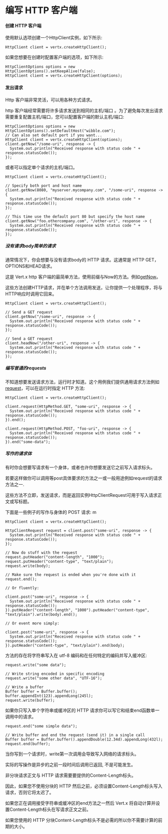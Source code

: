 # 编写 HTTP 客户端

#### 创建 HTTP 客户端

使用默认选项创建一个HttpClient实例，如下所示:

```
HttpClient client = vertx.createHttpClient();
```

如果您想要在创建时配置客户端的选项，如下所示:

```
HttpClientOptions options = new HttpClientOptions().setKeepAlive(false);
HttpClient client = vertx.createHttpClient(options);
```


#### 发出请求

Http 客户端非常灵活，可以用各种方式请求。

http 客户端经常需要将许多请求发送到相同的主机/端口 。为了避免每次发出请求需要重复配置主机/端口，您可以配置客户端的默认主机/端口:

```
HttpClientOptions options = new HttpClientOptions().setDefaultHost("wibble.com");
// Can also set default port if you want...
HttpClient client = vertx.createHttpClient(options);
client.getNow("/some-uri", response -> {
  System.out.println("Received response with status code " + response.statusCode());
});
```

或者可以指定单个请求的主机/端口。

```
HttpClient client = vertx.createHttpClient();

// Specify both port and host name
client.getNow(8080, "myserver.mycompany.com", "/some-uri", response -> {
  System.out.println("Received response with status code " + response.statusCode());
});

// This time use the default port 80 but specify the host name
client.getNow("foo.othercompany.com", "/other-uri", response -> {
  System.out.println("Received response with status code " + response.statusCode());
});
```

##### 没有请求body简单的请求

通常情况下，你会想要与没有请求body的 HTTP 请求。这通常是 HTTP GET，OPTIONS和HEAD请求。

这是 Vert.x http 客户端的最简单方法，使用前缀与Now的方法。例如[getNow](http://vertx.io/docs/apidocs/io/vertx/core/http/HttpClient.html#getNow-int-java.lang.String-java.lang.String-io.vertx.core.Handler-)。

这些方法创建HTTP请求，并在单个方法调用发送，让你提供一个处理程序，将与HTTP响应时调用它回来。

```
HttpClient client = vertx.createHttpClient();

// Send a GET request
client.getNow("/some-uri", response -> {
  System.out.println("Received response with status code " + response.statusCode());
});

// Send a GET request
client.headNow("/other-uri", response -> {
  System.out.println("Received response with status code " + response.statusCode());
});
```


##### 编写普通的requests

不知道想要发送请求方法，运行时才知道。这个用例我们提供通用请求方法例如[request](http://vertx.io/docs/apidocs/io/vertx/core/http/HttpClient.html#request-io.vertx.core.http.HttpMethod-int-java.lang.String-java.lang.String-)，可以在运行时指定 HTTP 方法:

```
HttpClient client = vertx.createHttpClient();

client.request(HttpMethod.GET, "some-uri", response -> {
  System.out.println("Received response with status code " + response.statusCode());
}).end();

client.request(HttpMethod.POST, "foo-uri", response -> {
  System.out.println("Received response with status code " + response.statusCode());
}).end("some-data");
```

##### 写作的请求体

有时你会想要写请求有一个身体，或者也许你想要发送它之前写入请求标头。

若要这样做你可以调用等post具体要求的方法之一或一般用途例如request的请求方法之一.

这些方法不立即，发送请求，而是返回实例HttpClientRequest可用于写入请求正文或写标题。

下面是一些例子的写作与身体的 POST 请求: m

```
HttpClient client = vertx.createHttpClient();

HttpClientRequest request = client.post("some-uri", response -> {
  System.out.println("Received response with status code " + response.statusCode());
});

// Now do stuff with the request
request.putHeader("content-length", "1000");
request.putHeader("content-type", "text/plain");
request.write(body);

// Make sure the request is ended when you're done with it
request.end();

// Or fluently:

client.post("some-uri", response -> {
  System.out.println("Received response with status code " + response.statusCode());
}).putHeader("content-length", "1000").putHeader("content-type", "text/plain").write(body).end();

// Or event more simply:

client.post("some-uri", response -> {
  System.out.println("Received response with status code " + response.statusCode());
}).putHeader("content-type", "text/plain").end(body);
```

方法的存在将字符串写入在 utf-8 编码和在任何特定的编码并写入缓冲区:

```
request.write("some data");

// Write string encoded in specific encoding
request.write("some other data", "UTF-16");

// Write a buffer
Buffer buffer = Buffer.buffer();
buffer.appendInt(123).appendLong(245l);
request.write(buffer);
```

如果你只写入单个字符串或缓冲区的 HTTP 请求你可以写它和结束end函数单一调用中的请求。

```
request.end("some simple data");

// Write buffer and end the request (send it) in a single call
Buffer buffer = Buffer.buffer().appendDouble(12.34d).appendLong(432l);
request.end(buffer);
```

当你写到一个请求时，write第一次调用会导致写入网络的请求标头。

实际的写操作是异步的之前一段时间后调用已返回, 不是可能发生。

非分块请求正文与 HTTP 请求需要要提供的Content-Length标头。

因此，如果您不使用分块的 HTTP 然后之前，必须设置Content-Length标头写入请求，否则它将太迟了。

如果您正在调用接受字符串或缓冲区的end方法之一然后 Vert.x 将自动计算并设置Content-Length标头在写请求正文之前。

如果您使用的 HTTP 分块Content-Length标头不是必需的所以你不需要计算的前期的大小。